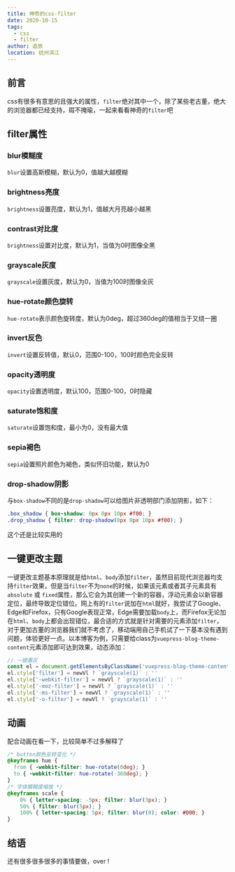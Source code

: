 ```yaml
---
title: 神奇的css-filter
date: 2020-10-15
tags: 
  - css
  - filter
author: 追旅
location: 杭州滨江 
---
```


## 前言

css有很多有意思的且强大的属性，```filter```绝对其中一个，除了某些老古董，绝大的浏览器都已经支持，瑕不掩瑜，一起来看看神奇的```filter```吧

## filter属性

### blur模糊度

```blur```设置高斯模糊，默认为0，值越大越模糊

<css-filter-Blur title="模糊值" kind="blur" unit="px" :defaultValue="5" />

### brightness亮度

```brightness```设置亮度，默认为1，值越大月亮越小越黑

<css-filter-Blur title="亮度" kind="brightness" :defaultValue="160"  :max="500"/>

### contrast对比度

```brightness```设置对比度，默认为1，当值为0时图像全黑

<css-filter-Blur title="对比度" kind="contrast" :defaultValue="500"  :max="1000"/>

### grayscale灰度

```grayscale```设置灰度，默认为0，当值为100时图像全灰

<css-filter-Blur title="灰度" kind="grayscale" :defaultValue="100" />

### hue-rotate颜色旋转

```hue-rotate```表示颜色旋转度，默认为0deg，超过360deg的值相当于又绕一圈

<css-filter-Blur title="旋转值" kind="hue-rotate" unit="deg" :defaultValue="180" :max="360" />

### invert反色

```invert```设置反转值，默认0，范围0-100，100时颜色完全反转

<css-filter-Blur title="反色值" kind="invert" :defaultValue="100" :max="100" />

### opacity透明度

```opacity```设置透明度，默认100，范围0-100，0时隐藏

<css-filter-Blur title="透明度" kind="opacity" :defaultValue="50" :max="100" />

### saturate饱和度

```saturate```设置饱和度，最小为0，没有最大值

<css-filter-Blur title="饱和度" kind="saturate" :defaultValue="500" :max="1000" />

### sepia褐色

```sepia```设置照片颜色为褐色，类似怀旧功能，默认为0

<css-filter-Blur title="饱和度" kind="sepia" :defaultValue="80" :max="100" />

### drop-shadow阴影

与```box-shadow```不同的是```drop-shadow```可以给图片非透明部门添加阴影，如下：

```css
.box_shadow { box-shadow: 0px 0px 10px #f00; }
.drop_shadow { filter: drop-shadow(0px 0px 10px #f00); }
```
<css-filter-Shadow />

这个还是比较实用的

## 一键更改主题

一键更改主题基本原理就是给```html```、```body```添加```filter```，虽然目前现代浏览器均支持```filter```效果，但是当```filter```不为```none```的时候，如果该元素或者其子元素具有 ```absolute``` 或 ```fixed```属性，那么它会为其创建一个新的容器，浮动元素会以新容器定位，最终导致定位错位。网上有的```filter```说加在```html```就好，我尝试了Google、Edge和Firefox，只有Google表现正常，Edge需要加载```body```上，而Firefox无论加在```html```、```body```上都会出现错位，最合适的方式就是针对需要的元素添加```filter```，对于更加古董的浏览器我们就不考虑了，移动端用自己手机试了一下基本没有遇到问题，体验更好一点。以本博客为例，只需要给class为```vuepress-blog-theme-content```元素添加即可达到效果，动态添加：

```js
// 一键置灰
const el = document.getElementsByClassName('vuepress-blog-theme-content')[0];
el.style['filter'] = newVl ? `grayscale(1)` : ''
el.style['-webkit-filter'] = newVl ? `grayscale(1)` : ''
el.style['-moz-filter'] = newVl ? `grayscale(1)` : ''
el.style['-ms-filter'] = newVl ? `grayscale(1)` : ''
el.style['-o-filter'] = newVl ? `grayscale(1)` : ''
```

<css-filter-SwitchGray />

## 动画

配合动画在看一下，比较简单不过多解释了

```css
/* button颜色反转变化 */
@keyframes hue {
  from { -webkit-filter: hue-rotate(0deg); }
  to { -webkit-filter: hue-rotate(-360deg); }
}
/* 字体模糊度缩放 */
@keyframes scale {
    0% { letter-spacing: -5px; filter: blur(3px); }
    50% { filter: blur(5px); }
    100% { letter-spacing: 5px; filter: blur(0); color: #000; }
}
```

<css-filter-AnimateFliter />

## 结语

还有很多很多很多的事情要做，over !


